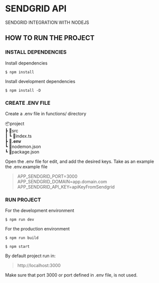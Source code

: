# SENDGRID API

SENDGRID INTEGRATION WITH NODEJS

## HOW TO RUN THE PROJECT

### INSTALL DEPENDENCIES

Install dependencies

`$ npm install`

Install development dependencies

`$ npm install -D`

### CREATE .ENV FILE

Create a .env file in functions/ directory

📦project  
┣ 📂src  
┃ ┗ 📜index.ts  
┣ 📜<b>.env</b>  
┗ 📜nodemon.json  
┗ 📜package.json  

Open the .env file for edit, and add the desired keys. Take as an example the .env.example file

> APP_SENDGRID_PORT=3000  
> APP_SENDGRID_DOMAIN=app.domain.com  
> APP_SENDGRID_API_KEY=apiKeyFromSendgrid  

### RUN PROJECT

For the development environment

`$ npm run dev`

For the production environment

`$ npm run build`

`$ npm start`

By default project run in:

> http://localhost:3000

Make sure that port 3000 or port defined in .env file, is not used.